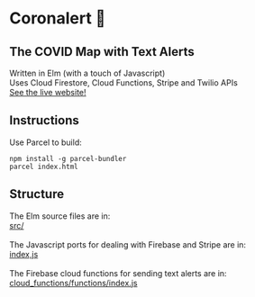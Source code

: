 # Coronalert 🚨
## The COVID Map with Text Alerts
Written in Elm (with a touch of Javascript) <br>
Uses Cloud Firestore, Cloud Functions, Stripe and Twilio APIs <br>
[See the live website!](https://www.coronalert.live)

## Instructions
Use Parcel to build:
```
npm install -g parcel-bundler
parcel index.html
```
## Structure
The Elm source files are in: <br>
[src/](src/) <br>
<br>
The Javascript ports for dealing with Firebase and Stripe are in: <br>
[index,js](index.js) <br>
<br>
The Firebase cloud functions for sending text alerts are in: <br>
[cloud_functions/functions/index.js](cloud_functions/functions/index.js) <br>
